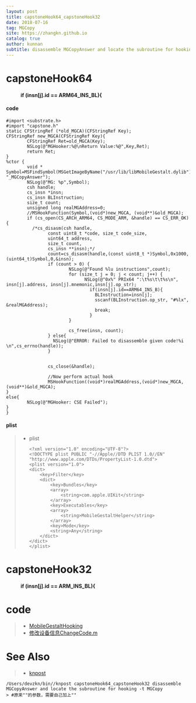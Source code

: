 ```yaml
---
layout: post
title: capstoneHook64_capstoneHook32
date: 2018-07-16
tag: MGCopy
site: https://zhangkn.github.io
catalog: true
author: kunnan
subtitle: disassemble MGCopyAnswer and locate the subroutine for hooking
---
```




# capstoneHook64 

####             if (insn[j].id == ARM64_INS_BL){



#### code

```objc
#import <substrate.h>
#import "capstone.h"
static CFStringRef (*old_MGCA)(CFStringRef Key);
CFStringRef new_MGCA(CFStringRef Key){
        CFStringRef Ret=old_MGCA(Key);
        NSLog(@"MGHooker:%@\nReturn Value:%@",Key,Ret);
        return Ret;
}
%ctor {
        void * Symbol=MSFindSymbol(MSGetImageByName("/usr/lib/libMobileGestalt.dylib"), "_MGCopyAnswer");
        NSLog(@"MG: %p",Symbol);
        csh handle;
        cs_insn *insn;
        cs_insn BLInstruction;
        size_t count;
        unsigned long realMGAddress=0;
        //MSHookFunction(Symbol,(void*)new_MGCA, (void**)&old_MGCA);
        if (cs_open(CS_ARCH_ARM64, CS_MODE_ARM, &handle) == CS_ERR_OK) {
          /*cs_disasm(csh handle,
          		const uint8_t *code, size_t code_size,
          		uint64_t address,
          		size_t count,
          		cs_insn **insn);*/
                count=cs_disasm(handle,(const uint8_t *)Symbol,0x1000,(uint64_t)Symbol,0,&insn);
                if (count > 0) {
                        NSLog(@"Found %lu instructions",count);
                        for (size_t j = 0; j < count; j++) {
                              NSLog(@"0x%" PRIx64 ":\t%s\t\t%s\n", insn[j].address, insn[j].mnemonic,insn[j].op_str);
                                if(insn[j].id==ARM64_INS_B){
                                  BLInstruction=insn[j];
                                  sscanf(BLInstruction.op_str, "#%lx", &realMGAddress);
                                  break;
                                }
                        }

                        cs_free(insn, count);
                } else{
                  NSLog(@"ERROR: Failed to disassemble given code!%i \n",cs_errno(handle));
                }


                cs_close(&handle);

                //Now perform actual hook
                MSHookFunction((void*)realMGAddress,(void*)new_MGCA, (void**)&old_MGCA);
}
else{
        NSLog(@"MGHooker: CSE Failed");
}
}

```



#### plist

> * plist
>
>   ```
>   <?xml version="1.0" encoding="UTF-8"?>
>   <!DOCTYPE plist PUBLIC "-//Apple//DTD PLIST 1.0//EN" "http://www.apple.com/DTDs/PropertyList-1.0.dtd">
>   <plist version="1.0">
>   <dict>
>   	<key>Filter</key>
>   	<dict>
>   		<key>Bundles</key>
>   		<array>
>   			<string>com.apple.UIKit</string>
>   		</array>
>           <key>Executables</key>
>           <array>
>               <string>MobileGestaltHelper</string>
>           </array>
>           <key>Mode</key>
>           <string>Any</string>
>   	</dict>
>   </dict>
>   </plist>
>   ```
>
>   

# capstoneHook32 

####             if (insn[j].id == ARM_INS_BL){ 



# code

> * [MobileGestaltHooking](https://github.com/kunnan/MobileGestaltHooking/blob/master/Tweak/Makefile)
> * [修改设备信息ChangeCode.m](https://github.com/zhangkn/knaso/blob/master/ASO/ChangeCode/ChangeCode.m )

# See Also 

>* [knpost](https://github.com/zhangkn/KNBin/blob/master/knpost) 
>
```
/Users/devzkn/bin//knpost capstoneHook64_capstoneHook32 disassemble MGCopyAnswer and locate the subroutine for hooking -t MGCopy
> #原来""的参数，需要自己加上""
```

